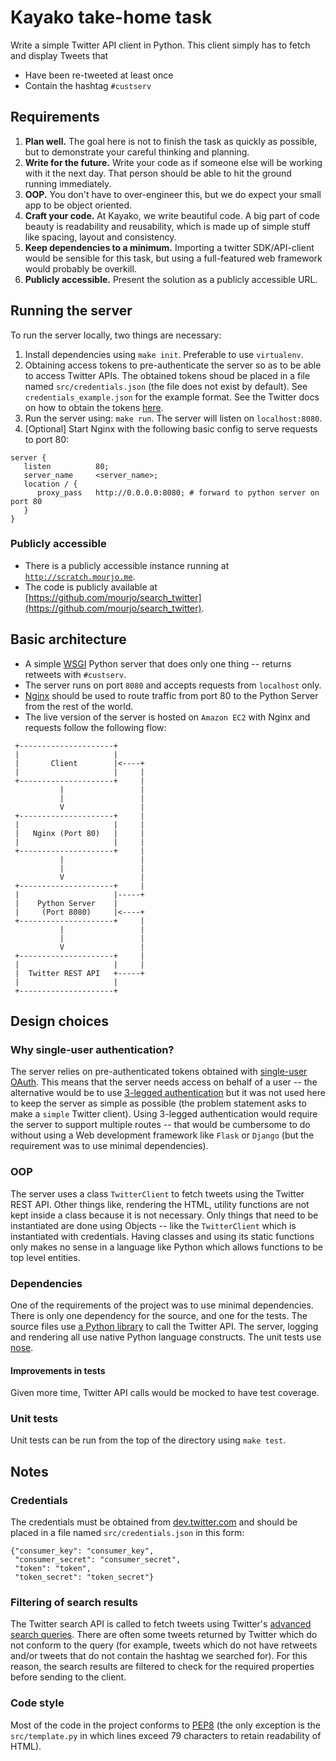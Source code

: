 # Kayako take-home task

Write a simple Twitter API client in Python. This client simply has to
fetch and display Tweets that
* Have been re-tweeted at least once
* Contain the hashtag `#custserv`


## Requirements
1. **Plan well.** The goal here is not to finish the task as quickly
   as possible, but to demonstrate your careful thinking and planning.
2. **Write for the future.** Write your code as if someone else will
   be working with it the next day. That person should be able to hit
   the ground running immediately.
3. **OOP.** You don't have to over-engineer this, but we do expect
   your small app to be object oriented.
4. **Craft your code.** At Kayako, we write beautiful code. A big part
   of code beauty is readability and reusability, which is made up of
   simple stuff like spacing, layout and consistency.
5. **Keep dependencies to a minimum.** Importing a twitter
   SDK/API-client would be sensible for this task, but using a
   full-featured web framework would probably be overkill.
6. **Publicly accessible.** Present the solution as a publicly
   accessible URL.



## Running the server
To run the server locally, two things are necessary:

1. Install dependencies using `make init`. Preferable to use `virtualenv`.
2. Obtaining access tokens to pre-authenticate the server so as to be
   able to access Twitter APIs. The obtained tokens shoud be placed in
   a file named `src/credentials.json` (the file does not exist by
   default). See `credentials_example.json` for the example
   format. See the Twitter docs on how to obtain the tokens
   [here](https://dev.twitter.com/oauth/overview/application-owner-access-tokens).
3. Run the server using: `make run`. The server will listen
   on `localhost:8080`.
4. [Optional] Start Nginx with the following basic config to serve
requests to port 80:
```
server {
   listen          80;
   server_name     <server_name>;
   location / {
      proxy_pass   http://0.0.0.0:8080; # forward to python server on port 80
   }
}
```

### Publicly accessible
* There is a publicly accessible instance running at
  [`http://scratch.mourjo.me`](http://scratch.mourjo.me).
* The code is publicly available at
  [https://github.com/mourjo/search_twitter](https://github.com/mourjo/search_twitter).




## Basic architecture
* A simple
  [WSGI](https://en.wikipedia.org/wiki/Web_Server_Gateway_Interface)
  Python server that does only one thing -- returns retweets with
  `#custserv`.
* The server runs on port `8080` and accepts requests from `localhost`
  only.
* [Nginx](https://www.nginx.com/resources/wiki/) should be used to
  route traffic from port 80 to the Python Server from the rest of the
  world.
* The live version of the server is hosted on `Amazon EC2` with Nginx
  and requests follow the following flow:

```
 +---------------------+
 |                     |
 |       Client        |<----+
 |                     |     |
 +---------------------+     |
           |                 |
           |                 |
           V                 |
 +---------------------+     |
 |                     |     |
 |   Nginx (Port 80)   |     |
 |                     |     |
 +---------------------+     |
           |                 |
           |                 |
           V                 |
 +---------------------+     |
 |                     |-----+
 |    Python Server    |
 |     (Port 8080)     |<----+
 +---------------------+     |
           |                 |
           |                 |
           V                 |
 +---------------------+     |
 |                     |     |
 |  Twitter REST API   +-----+
 |                     |
 +---------------------+
```


## Design choices

### Why single-user authentication?
The server relies on pre-authenticated tokens obtained with
[single-user OAuth](https://dev.twitter.com/oauth/overview/single-user). This
means that the server needs access on behalf of a user -- the
alternative would be to use
[3-legged authentication](https://dev.twitter.com/oauth/3-legged) but
it was not used here to keep the server as simple as possible (the
problem statement asks to make a `simple` Twitter client). Using
3-legged authentication would require the server to support multiple
routes -- that would be cumbersome to do without using a Web
development framework like `Flask` or `Django` (but the requirement
was to use minimal dependencies).

### OOP
The server uses a class `TwitterClient` to fetch tweets using the
Twitter REST API. Other things like, rendering the HTML, utility
functions are not kept inside a class because it is not
necessary. Only things that need to be instantiated are done using
Objects -- like the `TwitterClient` which is instantiated with
credentials. Having classes and using its static functions only makes
no sense in a language like Python which allows functions to be top
level entities.

### Dependencies
One of the requirements of the project was to use minimal
dependencies. There is only one dependency for the source, and one for
the tests.  The source files use
[a Python library](https://pypi.python.org/pypi/twitter) to call the
Twitter API. The server, logging and rendering all use native Python
language constructs. The unit tests use
[nose](http://nose.readthedocs.io/en/latest/).

#### Improvements in tests
Given more time, Twitter API calls would be mocked to have test coverage.


### Unit tests
Unit tests can be run from the top of the directory using `make test`.



## Notes

### Credentials
The credentials must be obtained from
[dev.twitter.com](https://dev.twitter.com) and should be placed in a
file named `src/credentials.json` in this form:
```
{"consumer_key": "consumer_key",
 "consumer_secret": "consumer_secret",
 "token": "token",
 "token_secret": "token_secret"}
```

### Filtering of search results
The Twitter search API is called to fetch tweets using Twitter's
[advanced search queries](http://www.labnol.org/internet/twitter-search-tricks/13693/). There
are often some tweets returned by Twitter which do not conform to the
query (for example, tweets which do not have retweets and/or tweets
that do not contain the hashtag we searched for). For this reason, the
search results are filtered to check for the required properties
before sending to the client.

### Code style
Most of the code in the project conforms to
[PEP8](https://www.python.org/dev/peps/pep-0008/) (the only exception
is the `src/template.py` in which lines exceed 79 characters to retain
readability of HTML).
